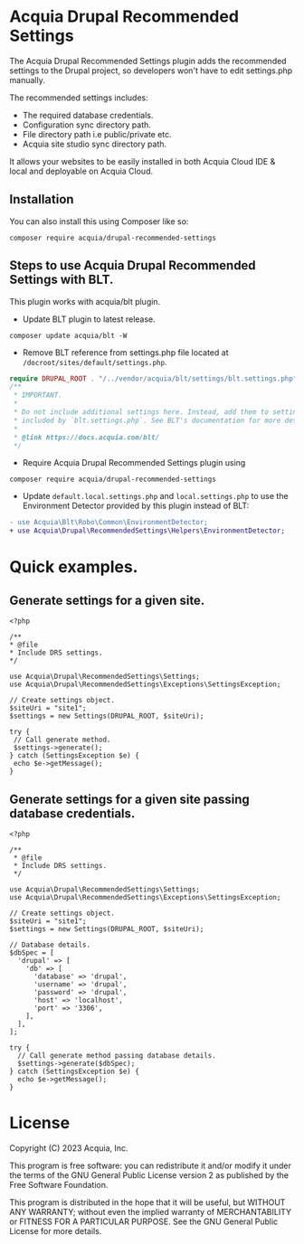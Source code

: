 # Acquia Drupal Recommended Settings
The Acquia Drupal Recommended Settings plugin adds the recommended settings to
the Drupal project, so developers won't have to edit settings.php manually.

The recommended settings includes:
- The required database credentials.
- Configuration sync directory path.
- File directory path i.e public/private etc.
- Acquia site studio sync directory path.

It allows your websites to be easily installed in both Acquia Cloud IDE & local
and deployable on Acquia Cloud.

## Installation

You can also install this using Composer like so:

```
composer require acquia/drupal-recommended-settings
```

## Steps to use Acquia Drupal Recommended Settings with BLT.
This plugin works with acquia/blt plugin.

- Update BLT plugin to latest release.
```
composer update acquia/blt -W
```

- Remove BLT reference from settings.php file located at
  ``/docroot/sites/default/settings.php``.
```php
require DRUPAL_ROOT . "/../vendor/acquia/blt/settings/blt.settings.php";
/**
 * IMPORTANT.
 *
 * Do not include additional settings here. Instead, add them to settings
 * included by `blt.settings.php`. See BLT's documentation for more detail.
 *
 * @link https://docs.acquia.com/blt/
 */
```

- Require Acquia Drupal Recommended Settings plugin using
```
composer require acquia/drupal-recommended-settings
```

- Update `default.local.settings.php` and `local.settings.php` to use the Environment Detector provided by this plugin instead of BLT:
```diff
- use Acquia\Blt\Robo\Common\EnvironmentDetector;
+ use Acquia\Drupal\RecommendedSettings\Helpers\EnvironmentDetector;
```

# Quick examples.
## Generate settings for a given site.
 ```
<?php

/**
 * @file
 * Include DRS settings.
 */

use Acquia\Drupal\RecommendedSettings\Settings;
use Acquia\Drupal\RecommendedSettings\Exceptions\SettingsException;

// Create settings object.
$siteUri = "site1";
$settings = new Settings(DRUPAL_ROOT, $siteUri);

try {
  // Call generate method.
  $settings->generate();
} catch (SettingsException $e) {
  echo $e->getMessage();
}
```

## Generate settings for a given site passing database credentials.

```
<?php

/**
 * @file
 * Include DRS settings.
 */

use Acquia\Drupal\RecommendedSettings\Settings;
use Acquia\Drupal\RecommendedSettings\Exceptions\SettingsException;

// Create settings object.
$siteUri = "site1";
$settings = new Settings(DRUPAL_ROOT, $siteUri);

// Database details.
$dbSpec = [
  'drupal' => [
    'db' => [
      'database' => 'drupal',
      'username' => 'drupal',
      'password' => 'drupal',
      'host' => 'localhost',
      'port' => '3306',
    ],
  ],
];

try {
  // Call generate method passing database details.
  $settings->generate($dbSpec);
} catch (SettingsException $e) {
  echo $e->getMessage();
}
```

# License

Copyright (C) 2023 Acquia, Inc.

This program is free software: you can redistribute it and/or modify it under
the terms of the GNU General Public License version 2 as published by the
Free Software Foundation.

This program is distributed in the hope that it will be useful,
but WITHOUT ANY WARRANTY; without even the implied warranty of
MERCHANTABILITY or FITNESS FOR A PARTICULAR PURPOSE.
See the GNU General Public License for more details.
